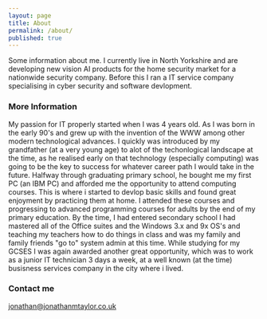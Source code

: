 ```yaml
---
layout: page
title: About
permalink: /about/
published: true
---
```


Some information about me. I currently live in North Yorkshire and are developing new vision AI products for the home security market for a nationwide security company. Before this I ran a IT service company specialising in cyber security and software devlopment.  


### More Information
My passion for IT properly started when I was 4 years old. As I was born in the early 90's and grew up with the invention of the WWW among other modern technological advances. I quickly was introduced by my grandfather (at a very young age) to alot of the techonlogical landscape at the time, as he realised early on that technology (especially computing) was going to be the key to success for whatever career path I would take in the future. 
Halfway through graduating primary school, he bought me my first PC (an IBM PC) and afforded me the opportunity to attend computing courses. This is where i started to devlop basic skills and found great enjoyment by practicing them at home. I attended these courses and progressing to advanced programming courses for adults by the end of my primary education.
By the time, I had entered secondary school I had mastered all of the Office suites and the Windows 3.x and 9x OS's and teaching my teachers how to do things in class and was my family and family friends "go to" system admin at this time.
While studying for my GCSES I was again awarded another great opportunity, which was to work as a junior IT technician 3 days a week, at a well known (at the time) busisness services company in the city where i lived.


### Contact me

[jonathan@jonathanmtaylor.co.uk](mailto:jonathan@jonathanmtaylor.co.uk)

